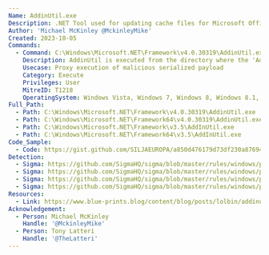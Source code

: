```yaml
---
Name: AddinUtil.exe
Description: .NET Tool used for updating cache files for Microsoft Office Add-Ins.
Author: 'Michael McKinley @MckinleyMike'
Created: 2023-10-05
Commands:
  - Command: C:\Windows\Microsoft.NET\Framework\v4.0.30319\AddinUtil.exe -AddinRoot:.
    Description: AddinUtil is executed from the directory where the 'Addins.Store' payload exists, AddinUtil will execute the 'Addins.Store' payload.
    Usecase: Proxy execution of malicious serialized payload
    Category: Execute
    Privileges: User
    MitreID: T1218
    OperatingSystem: Windows Vista, Windows 7, Windows 8, Windows 8.1, Windows 10, Windows 11
Full_Path:
  - Path: C:\Windows\Microsoft.NET\Framework\v4.0.30319\AddinUtil.exe
  - Path: C:\Windows\Microsoft.NET\Framework64\v4.0.30319\AddinUtil.exe
  - Path: C:\Windows\Microsoft.NET\Framework\v3.5\AddInUtil.exe
  - Path: C:\Windows\Microsoft.NET\Framework64\v3.5\AddInUtil.exe
Code_Sample:
  - Code: https://gist.github.com/SILJAEUROPA/a850d476179d73df230a876944e9f3b1#file-addins-store
Detection:
  - Sigma: https://github.com/SigmaHQ/sigma/blob/master/rules/windows/process_creation/proc_creation_win_addinutil_suspicious_cmdline.yml
  - Sigma: https://github.com/SigmaHQ/sigma/blob/master/rules/windows/process_creation/proc_creation_win_addinutil_uncommon_child_process.yml
  - Sigma: https://github.com/SigmaHQ/sigma/blob/master/rules/windows/process_creation/proc_creation_win_addinutil_uncommon_cmdline.yml
  - Sigma: https://github.com/SigmaHQ/sigma/blob/master/rules/windows/process_creation/proc_creation_win_addinutil_uncommon_dir_exec.yml
Resources:
  - Link: https://www.blue-prints.blog/content/blog/posts/lolbin/addinutil-lolbas.html
Acknowledgement:
  - Person: Michael McKinley
    Handle: '@MckinleyMike'
  - Person: Tony Latteri
    Handle: '@TheLatteri'
---
```

